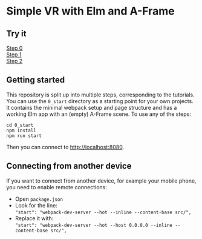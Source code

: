 # Simple VR with Elm and A-Frame

## Try it
[Step 0](https://tilmans.github.io/elm-aframe-example/0/)  
[Step 1](https://tilmans.github.io/elm-aframe-example/1/)  
[Step 2](https://tilmans.github.io/elm-aframe-example/2/)

## Getting started
This repository is split up into multiple steps, corresponding to the tutorials. You can use the `0_start` directory as a starting point for your own projects. It contains the minimal webpack setup and page structure and has a working Elm app with an (empty) A-Frame scene. To use any of the steps:

    cd 0_start
    npm install
    npm run start
    
Then you can connect to [http://localhost:8080](http://localhost:8080). 

## Connecting from another device
If you want to connect from another device, for example your mobile phone, you need to enable remote connections:

* Open `package.json`
* Look for the line:  
    `"start": "webpack-dev-server --hot --inline --content-base src/",`
* Replace it with:  
    `"start": "webpack-dev-server --hot --host 0.0.0.0 --inline --content-base src/",`
    

